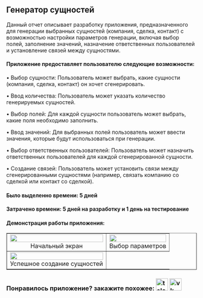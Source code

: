 <h2>Генератор сущностей</h2>
<p>Данный отчет описывает разработку приложения, предназначенного для генерации выбранных сущностей (компания, сделка, контакт) с возможностью настройки параметров генерации, включая выбор полей, заполнение значений, назначение ответственных пользователей и установление связей между сущностями.</p>
<h4>Приложение предоставляет пользователю следующие возможности:</h4>
  <p> • Выбор сущности: Пользователь может выбрать, какие сущности (компания, сделка, контакт) он хочет сгенерировать.</p>
  <p> • Ввод количества: Пользователь может указать количество генерируемых сущностей.</p>
  <p> • Выбор полей: Для каждой сущности пользователь может выбрать, какие поля необходимо заполнить.</p>
  <p> • Ввод значений: Для выбранных полей пользователь может ввести значения, которые будут использоваться при генерации.</p>
  <p> • Выбор ответственных пользователей: Пользователь может назначить ответственных пользователей для каждой сгенерированной сущности.</p>
  <p> • Создание связей: Пользователь может установить связи между сгенерированными сущностями (например, связать компанию со сделкой или контакт со сделкой).</p>
<h4>Было выделенно времени: 5 дней</h4>
<h4>Затрачено времени: 5 дней на разработку и 1 день на тестирование</h4>
<h4>Демонстрация работы приложения:</h4>
<table width="100%" cellSpacing="1" cellpadding="1" border="1">
  <tr>
    <td><img  width="100%" src="https://github.com/user-attachments/assets/d1ba1d09-9209-4f25-a353-ebcb05adc9a0"><div align="center">Начальный экран</div></td>
    <td><img  width="100%" src="https://github.com/user-attachments/assets/21de2128-bcbb-48e0-9ff5-8c8681a533f8"><div align="center">Выбор параметров</div></td>
  </tr>
  <tr>
    <td><img  width="100%" src="https://github.com/user-attachments/assets/fbf8a3c1-cfa7-46ea-a6e1-eb834275a767"><div align="center">Успешное создание сущностей</div></td>
  </tr>
</table>
<h3>Понравилось приложение? закажите похожее: <a target="_blank" href="https://t.me/timofey_bitrix24"><img alt="telegram"  width="32px" height="32px" title="telegram" src="https://github.com/user-attachments/assets/9092b79a-c4e0-45e0-af75-86ce4ad47b8b"></a> <a target="_blank" href="https://vk.com/timofey_bitrix24"><img  width="32px" height="32px" alt="vk" title="vk" src="https://github.com/user-attachments/assets/93ea1801-dd33-43ad-99c1-79c41c8ddfbd"></a></h3>

